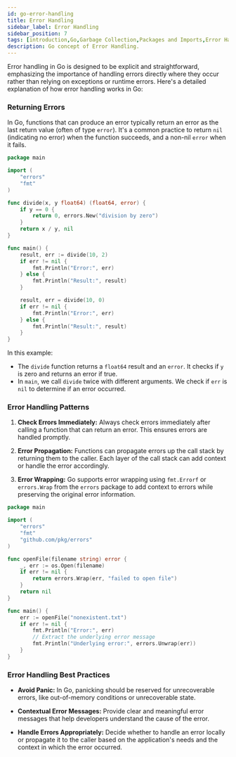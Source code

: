 ```yaml
---
id: go-error-handling
title: Error Handling
sidebar_label: Error Handling
sidebar_position: 7
tags: [introduction,Go,Garbage Collection,Packages and Imports,Error Handling,open-source,Types and Interfaces,programming language]
description: Go concept of Error Handling.
---
```


Error handling in Go is designed to be explicit and straightforward, emphasizing the importance of handling errors directly where they occur rather than relying on exceptions or runtime errors. Here's a detailed explanation of how error handling works in Go:

### Returning Errors

In Go, functions that can produce an error typically return an error as the last return value (often of type `error`). It's a common practice to return `nil` (indicating no error) when the function succeeds, and a non-nil `error` when it fails.

```go
package main

import (
    "errors"
    "fmt"
)

func divide(x, y float64) (float64, error) {
    if y == 0 {
        return 0, errors.New("division by zero")
    }
    return x / y, nil
}

func main() {
    result, err := divide(10, 2)
    if err != nil {
        fmt.Println("Error:", err)
    } else {
        fmt.Println("Result:", result)
    }

    result, err = divide(10, 0)
    if err != nil {
        fmt.Println("Error:", err)
    } else {
        fmt.Println("Result:", result)
    }
}
```

In this example:
- The `divide` function returns a `float64` result and an `error`. It checks if `y` is zero and returns an error if true.
- In `main`, we call `divide` twice with different arguments. We check if `err` is `nil` to determine if an error occurred.

### Error Handling Patterns

1. **Check Errors Immediately:** Always check errors immediately after calling a function that can return an error. This ensures errors are handled promptly.

2. **Error Propagation:** Functions can propagate errors up the call stack by returning them to the caller. Each layer of the call stack can add context or handle the error accordingly.

3. **Error Wrapping:** Go supports error wrapping using `fmt.Errorf` or `errors.Wrap` from the `errors` package to add context to errors while preserving the original error information.

```go
package main

import (
    "errors"
    "fmt"
    "github.com/pkg/errors"
)

func openFile(filename string) error {
    _, err := os.Open(filename)
    if err != nil {
        return errors.Wrap(err, "failed to open file")
    }
    return nil
}

func main() {
    err := openFile("nonexistent.txt")
    if err != nil {
        fmt.Println("Error:", err)
        // Extract the underlying error message
        fmt.Println("Underlying error:", errors.Unwrap(err))
    }
}
```

### Error Handling Best Practices

- **Avoid Panic:** In Go, panicking should be reserved for unrecoverable errors, like out-of-memory conditions or unrecoverable state.
  
- **Contextual Error Messages:** Provide clear and meaningful error messages that help developers understand the cause of the error.

- **Handle Errors Appropriately:** Decide whether to handle an error locally or propagate it to the caller based on the application's needs and the context in which the error occurred.
 